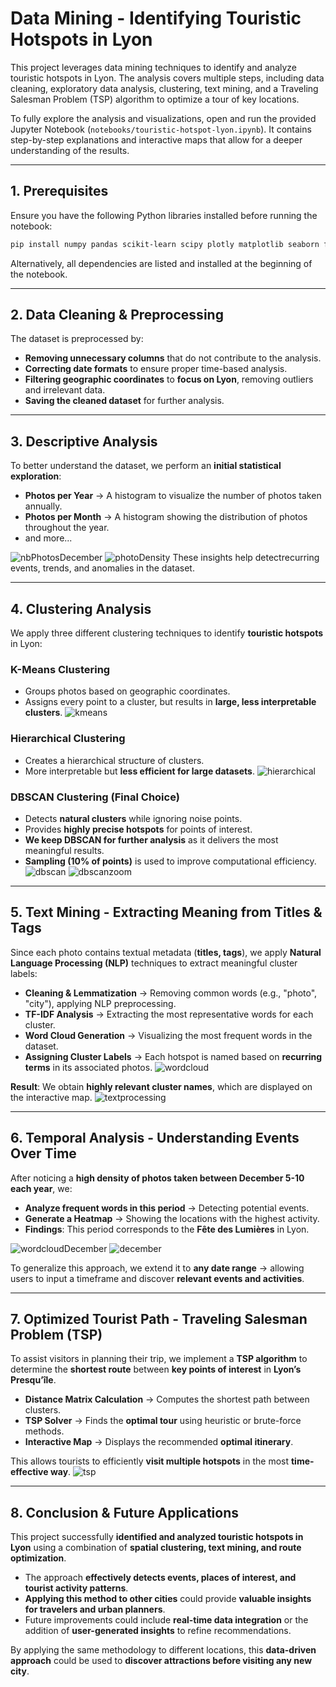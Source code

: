 # Data Mining - Identifying Touristic Hotspots in Lyon

This project leverages data mining techniques to identify and analyze touristic
hotspots in Lyon. The analysis covers multiple steps, including data cleaning,
exploratory data analysis, clustering, text mining, and a Traveling Salesman
Problem (TSP) algorithm to optimize a tour of key locations.

To fully explore the analysis and visualizations, open and run the provided
Jupyter Notebook (`notebooks/touristic-hotspot-lyon.ipynb`). It contains
step-by-step explanations and interactive maps that allow for a deeper
understanding of the results.

---

## 1. Prerequisites

Ensure you have the following Python libraries installed before running the
notebook:

```bash
pip install numpy pandas scikit-learn scipy plotly matplotlib seaborn folium nltk networkx geopy wordcloud
```

Alternatively, all dependencies are listed and installed at the beginning of the
notebook.

---

## 2. Data Cleaning & Preprocessing

The dataset is preprocessed by:

-   **Removing unnecessary columns** that do not contribute to the analysis.
-   **Correcting date formats** to ensure proper time-based analysis.
-   **Filtering geographic coordinates** to **focus on Lyon**, removing outliers
    and irrelevant data.
-   **Saving the cleaned dataset** for further analysis.

---

## 3. Descriptive Analysis

To better understand the dataset, we perform an **initial statistical
exploration**:

-   **Photos per Year** → A histogram to visualize the number of photos taken
    annually.
-   **Photos per Month** → A histogram showing the distribution of photos
    throughout the year.
-   and more...

![nbPhotosDecember](img/nbPhotosDecember.png)
![photoDensity](img/photoDensity.png) These insights help detectrecurring
events, trends, and anomalies in the dataset.

---

## 4. Clustering Analysis

We apply three different clustering techniques to identify **touristic
hotspots** in Lyon:

### K-Means Clustering

-   Groups photos based on geographic coordinates.
-   Assigns every point to a cluster, but results in **large, less interpretable
    clusters**. ![kmeans](img/kmeans.jpg)

### Hierarchical Clustering

-   Creates a hierarchical structure of clusters.
-   More interpretable but **less efficient for large datasets**.
    ![hierarchical](img/hierarchical.jpg)

### DBSCAN Clustering (Final Choice)

-   Detects **natural clusters** while ignoring noise points.
-   Provides **highly precise hotspots** for points of interest.
-   **We keep DBSCAN for further analysis** as it delivers the most meaningful
    results.
-   **Sampling (10% of points)** is used to improve computational efficiency.
    ![dbscan](img/dbscan.jpg) ![dbscanzoom](img/dbscanzoom.jpg)

---

## 5. Text Mining - Extracting Meaning from Titles & Tags

Since each photo contains textual metadata (**titles, tags**), we apply
**Natural Language Processing (NLP)** techniques to extract meaningful cluster
labels:

-   **Cleaning & Lemmatization** → Removing common words (e.g., "photo",
    "city"), applying NLP preprocessing.
-   **TF-IDF Analysis** → Extracting the most representative words for each
    cluster.
-   **Word Cloud Generation** → Visualizing the most frequent words in the
    dataset.
-   **Assigning Cluster Labels** → Each hotspot is named based on **recurring
    terms** in its associated photos. ![wordcloud](img/wordcloud.png)

**Result**: We obtain **highly relevant cluster names**, which are displayed on
the interactive map. ![textprocessing](img/textprocessing.jpg)

---

## 6. Temporal Analysis - Understanding Events Over Time

After noticing a **high density of photos taken between December 5-10 each
year**, we:

-   **Analyze frequent words in this period** → Detecting potential events.
-   **Generate a Heatmap** → Showing the locations with the highest activity.
-   **Findings**: This period corresponds to the **Fête des Lumières** in Lyon.

![wordcloudDecember](img/wordcloudDecember.png) ![december](img/december.jpg)

To generalize this approach, we extend it to **any date range** → allowing users
to input a timeframe and discover **relevant events and activities**.

---

## 7. Optimized Tourist Path - Traveling Salesman Problem (TSP)

To assist visitors in planning their trip, we implement a **TSP algorithm** to
determine the **shortest route** between **key points of interest** in **Lyon’s
Presqu’île**.

-   **Distance Matrix Calculation** → Computes the shortest path between
    clusters.
-   **TSP Solver** → Finds the **optimal tour** using heuristic or brute-force
    methods.
-   **Interactive Map** → Displays the recommended **optimal itinerary**.

This allows tourists to efficiently **visit multiple hotspots** in the most
**time-effective way**. ![tsp](img/tsp.jpg)

---

## 8. Conclusion & Future Applications

This project successfully **identified and analyzed touristic hotspots in Lyon**
using a combination of **spatial clustering, text mining, and route
optimization**.

-   The approach **effectively detects events, places of interest, and tourist
    activity patterns**.
-   **Applying this method to other cities** could provide **valuable insights
    for travelers and urban planners**.
-   Future improvements could include **real-time data integration** or the
    addition of **user-generated insights** to refine recommendations.

By applying the same methodology to different locations, this **data-driven
approach** could be used to **discover attractions before visiting any new
city**.
